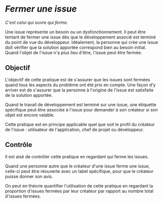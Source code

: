 _Fermer une issue_
==========================

*C'est celui qui ouvre qui ferme.*

Une issue représente un besoin ou un dysfonctionnement. Il peut être tentant de fermer une issue dès que le développement associé est terminé du point de vue du développeur. Idéalement, la personne qui crée une issue doit vérifier que la solution apportée correspond bien au besoin initial. Quand l'objet de l'issue n'a plus lieu d'être, l'issue peut être fermée.

Objectif
--------

L'objectif de cette pratique est de s'assurer que les issues sont fermées quand tous les aspects du problème ont été pris en compte. Une façon d'y arriver est de s'assurer que la personne à l'origine de l'issue est satisfaite de la solution apportée.

Quand le travail de développement est terminé sur une issue, une étiquette spécifique peut être associée à l'issue pour demander à son créateur si son objet est encore valable.

Cette pratique est en principe applicable quel que soit le profil du créateur de l'issue : utilisateur de l'application, chef de projet ou développeur.

Contrôle
--------

Il est aisé de contrôler cette pratique en regardant qui ferme les issues.

Quand une personne autre que le créateur d'une issue ferme une issue, celle-ci peut être réouverte avec un label
spécifique, pour que le créateur puisse donner son avis.

On peut en théorie quantifier l'utilisation de cette pratique en regardant la proportion d'issues fermées par leur créateur par rapport au nombre total d'issues fermées.
